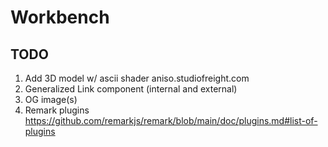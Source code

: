 # Workbench

## TODO

1. Add 3D model w/ ascii shader aniso.studiofreight.com
2. Generalized Link component (internal and external)
3. OG image(s)
4. Remark plugins https://github.com/remarkjs/remark/blob/main/doc/plugins.md#list-of-plugins
